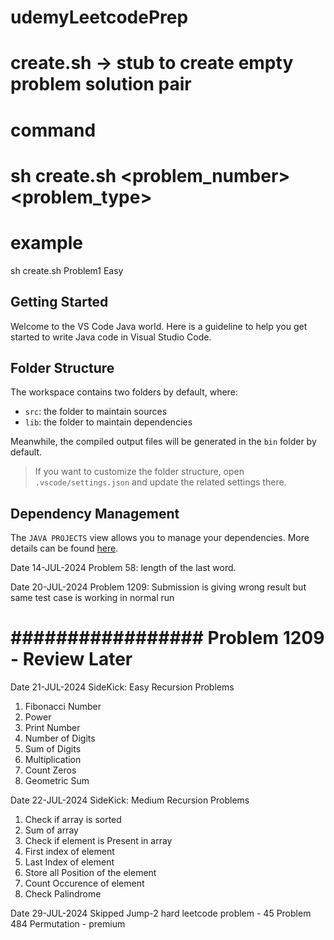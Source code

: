 # udemyLeetcodePrep

# create.sh -> stub to create empty problem solution pair
# command 
# sh create.sh <problem_number> <problem_type>
# example
 sh create.sh Problem1 Easy




## Getting Started

Welcome to the VS Code Java world. Here is a guideline to help you get started to write Java code in Visual Studio Code.

## Folder Structure

The workspace contains two folders by default, where:

- `src`: the folder to maintain sources
- `lib`: the folder to maintain dependencies

Meanwhile, the compiled output files will be generated in the `bin` folder by default.

> If you want to customize the folder structure, open `.vscode/settings.json` and update the related settings there.

## Dependency Management

The `JAVA PROJECTS` view allows you to manage your dependencies. More details can be found [here](https://github.com/microsoft/vscode-java-dependency#manage-dependencies).

Date 14-JUL-2024
Problem 58: length of the last word.

Date 20-JUL-2024
Problem 1209: Submission is giving wrong result but same test case is working in normal run
# ################# Problem 1209 - Review Later ################


Date 21-JUL-2024
SideKick: Easy Recursion Problems
1. Fibonacci Number
2. Power
3. Print Number
4. Number of Digits
5. Sum of Digits
6. Multiplication
7. Count Zeros
8. Geometric Sum

Date 22-JUL-2024
SideKick: Medium Recursion Problems
1. Check if array is sorted
2. Sum of array
3. Check if element is Present in array
4. First index of element
5. Last Index of element
6. Store all Position of the element
7. Count Occurence of element 
8. Check Palindrome

Date 29-JUL-2024
Skipped Jump-2 hard leetcode problem - 45
Problem 484 Permutation  - premium